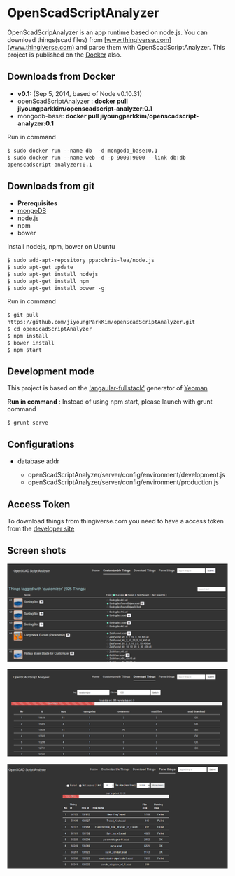 OpenScadScriptAnalyzer
===
OpenScadScripAnalyzer is an app runtime based on node.js. You can download things(scad files) from [www.thingiverse.com](www.thingiverse.com) and parse them with OpenScadScriptAnalyzer. This project is published on the [Docker](https://www.docker.com/) also.

## Downloads from Docker
* **v0.1:** (Sep 5, 2014, based of Node v0.10.31)
 * openScadScriptAnalyzer : **docker pull jiyoungparkkim/openscadscript-analyzer:0.1**
 * mongodb-base:  **docker pull jiyoungparkkim/openscadscript-analyzer:0.1**


Run in command

    $ sudo docker run --name db  -d mongodb_base:0.1
    $ sudo docker run --name web -d -p 9000:9000 --link db:db openscadscript-analyzer:0.1

## Downloads from git

* **Prerequisites** 
 * [mongoDB](http://www.mongodb.org/downloads)
 * [node.js](http://nodejs.org/)
 * npm
 * bower


Install nodejs, npm, bower on Ubuntu 

    $ sudo add-apt-repository ppa:chris-lea/node.js
    $ sudo apt-get update
    $ sudo apt-get install nodejs
    $ sudo apt-get install npm
    $ sudo apt-get install bower -g

Run in command

    $ git pull https://github.com/jiyoungParkKim/openScadScriptAnalyzer.git
    $ cd openScadScriptAnalyzer
    $ npm install 
    $ bower install
    $ npm start

## Development mode

This project is based on the ['angaular-fullstack'](https://github.com/DaftMonk/generator-angular-fullstack) generator of [Yeoman](http://yeoman.io/)

**Run in command** : Instead of using npm start, please launch with grunt command

    $ grunt serve


## Configurations

* database addr
 
  * openScadScriptAnalyzer/server/config/environment/development.js
  * openScadScriptAnalyzer/server/config/environment/production.js

## Access Token

To download things from thingiverse.com you need to have a access token from the [developer site](http://www.thingiverse.com/developers/getting-started)

## Screen shots

![example image](main.png "An exemplary image")

![example image](main2.png "An exemplary image")

![example image](main3.png "An exemplary image")



